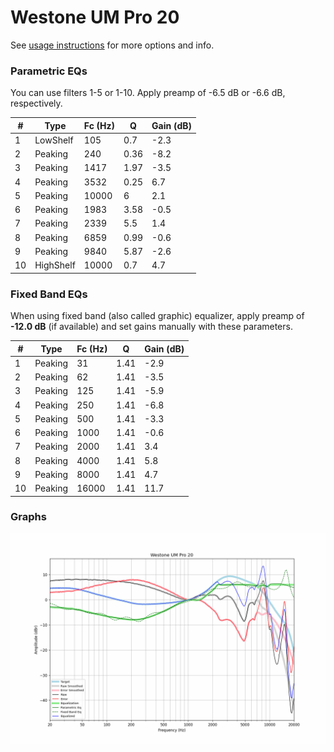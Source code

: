 # Westone UM Pro 20
See [usage instructions](https://github.com/jaakkopasanen/AutoEq#usage) for more options and info.

### Parametric EQs
You can use filters 1-5 or 1-10. Apply preamp of -6.5 dB or -6.6 dB, respectively.

|   # | Type      |   Fc (Hz) |    Q |   Gain (dB) |
|-----|-----------|-----------|------|-------------|
|   1 | LowShelf  |       105 | 0.7  |        -2.3 |
|   2 | Peaking   |       240 | 0.36 |        -8.2 |
|   3 | Peaking   |      1417 | 1.97 |        -3.5 |
|   4 | Peaking   |      3532 | 0.25 |         6.7 |
|   5 | Peaking   |     10000 | 6    |         2.1 |
|   6 | Peaking   |      1983 | 3.58 |        -0.5 |
|   7 | Peaking   |      2339 | 5.5  |         1.4 |
|   8 | Peaking   |      6859 | 0.99 |        -0.6 |
|   9 | Peaking   |      9840 | 5.87 |        -2.6 |
|  10 | HighShelf |     10000 | 0.7  |         4.7 |

### Fixed Band EQs
When using fixed band (also called graphic) equalizer, apply preamp of **-12.0 dB** (if available) and set gains manually with these parameters.

|   # | Type    |   Fc (Hz) |    Q |   Gain (dB) |
|-----|---------|-----------|------|-------------|
|   1 | Peaking |        31 | 1.41 |        -2.9 |
|   2 | Peaking |        62 | 1.41 |        -3.5 |
|   3 | Peaking |       125 | 1.41 |        -5.9 |
|   4 | Peaking |       250 | 1.41 |        -6.8 |
|   5 | Peaking |       500 | 1.41 |        -3.3 |
|   6 | Peaking |      1000 | 1.41 |        -0.6 |
|   7 | Peaking |      2000 | 1.41 |         3.4 |
|   8 | Peaking |      4000 | 1.41 |         5.8 |
|   9 | Peaking |      8000 | 1.41 |         4.7 |
|  10 | Peaking |     16000 | 1.41 |        11.7 |

### Graphs
![](./Westone%20UM%20Pro%2020.png)
